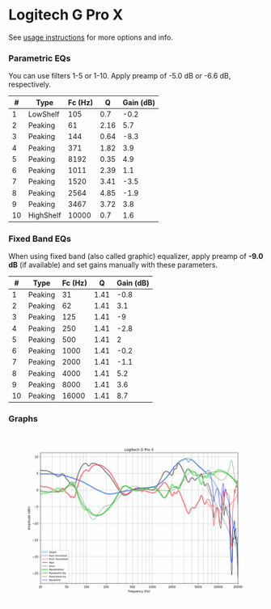 # Logitech G Pro X
See [usage instructions](https://github.com/jaakkopasanen/AutoEq#usage) for more options and info.

### Parametric EQs
You can use filters 1-5 or 1-10. Apply preamp of -5.0 dB or -6.6 dB, respectively.

|   # | Type      |   Fc (Hz) |    Q |   Gain (dB) |
|-----|-----------|-----------|------|-------------|
|   1 | LowShelf  |       105 | 0.7  |        -0.2 |
|   2 | Peaking   |        61 | 2.16 |         5.7 |
|   3 | Peaking   |       144 | 0.64 |        -8.3 |
|   4 | Peaking   |       371 | 1.82 |         3.9 |
|   5 | Peaking   |      8192 | 0.35 |         4.9 |
|   6 | Peaking   |      1011 | 2.39 |         1.1 |
|   7 | Peaking   |      1520 | 3.41 |        -3.5 |
|   8 | Peaking   |      2564 | 4.85 |        -1.9 |
|   9 | Peaking   |      3467 | 3.72 |         3.8 |
|  10 | HighShelf |     10000 | 0.7  |         1.6 |

### Fixed Band EQs
When using fixed band (also called graphic) equalizer, apply preamp of **-9.0 dB** (if available) and set gains manually with these parameters.

|   # | Type    |   Fc (Hz) |    Q |   Gain (dB) |
|-----|---------|-----------|------|-------------|
|   1 | Peaking |        31 | 1.41 |        -0.8 |
|   2 | Peaking |        62 | 1.41 |         3.1 |
|   3 | Peaking |       125 | 1.41 |        -9   |
|   4 | Peaking |       250 | 1.41 |        -2.8 |
|   5 | Peaking |       500 | 1.41 |         2   |
|   6 | Peaking |      1000 | 1.41 |        -0.2 |
|   7 | Peaking |      2000 | 1.41 |        -1.1 |
|   8 | Peaking |      4000 | 1.41 |         5.2 |
|   9 | Peaking |      8000 | 1.41 |         3.6 |
|  10 | Peaking |     16000 | 1.41 |         8.7 |

### Graphs
![](./Logitech%20G%20Pro%20X.png)
